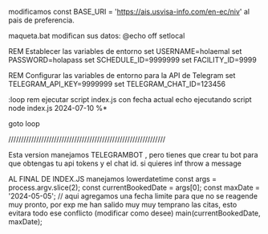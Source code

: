 modificamos const BASE_URI = 'https://ais.usvisa-info.com/en-ec/niv'
al pais de preferencia.

maqueta.bat modifican sus datos: 
@echo off
setlocal

REM Establecer las variables de entorno
set USERNAME=holaemal
set PASSWORD=holapass
set SCHEDULE_ID=9999999
set FACILITY_ID=9999

REM Configurar las variables de entorno para la API de Telegram
set TELEGRAM_API_KEY=9999999
set TELEGRAM_CHAT_ID=123456

:loop
rem ejecutar script index.js con fecha actual
echo ejecutando script
node index.js 2024-07-10 %*

goto loop


//////////////////////////////////////////////////////////////

Esta version manejamos TELEGRAMBOT , pero tienes que crear tu bot para que obtengas tu api tokens y el chat id. si quieres inf  throw a message




AL FINAL DE INDEX.JS
manejamos lowerdatetime 
const args = process.argv.slice(2);
const currentBookedDate = args[0];
const maxDate = '2024-05-05';    // aqui agregamos una fecha limite para que no se reagende muy pronto, por exp me han salido muy muy temprano las citas, esto evitara todo ese conflicto (modificar como desee)
main(currentBookedDate, maxDate);

